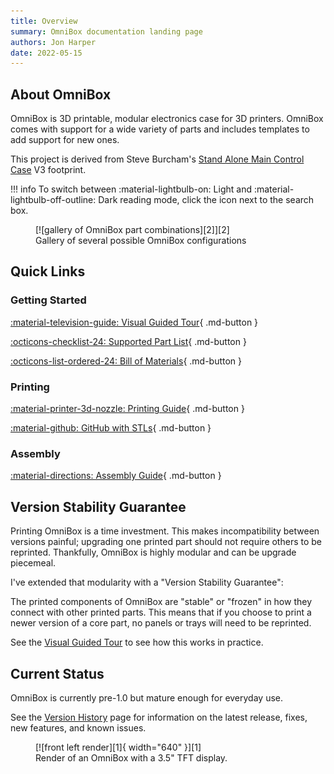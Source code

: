 ```yaml
---
title: Overview
summary: OmniBox documentation landing page
authors: Jon Harper
date: 2022-05-15
---
```


## About OmniBox

OmniBox is 3D printable, modular electronics case for 3D printers. OmniBox comes with support for a wide variety of parts and includes templates to add support for new ones. 

This project is derived from Steve Burcham's [Stand Alone Main Control Case](https://www.thingiverse.com/thing:3999751) V3 footprint.

!!! info
    To switch between :material-lightbulb-on: Light and :material-lightbulb-off-outline: Dark reading mode, click the icon next to the search box.

<figure markdown>
  [![gallery of OmniBox part combinations][2]][2]
  <figcaption>Gallery of several possible OmniBox configurations</figcaption>
</figure>



## Quick Links

### Getting Started

[:material-television-guide: Visual Guided Tour](tour.md){ .md-button }

[:octicons-checklist-24: Supported Part List](support/index.md){ .md-button }

[:octicons-list-ordered-24: Bill of Materials](bom.md){ .md-button }

### Printing

[:material-printer-3d-nozzle: Printing Guide](printing.md){ .md-button }

[:material-github: GitHub with STLs](https://github.com/jon-harper/OmniBox){ .md-button }

### Assembly

[:material-directions: Assembly Guide](assembly/index.md){ .md-button }

## Version Stability Guarantee

Printing OmniBox is a time investment. This makes incompatibility between versions painful; upgrading one printed part should not require others to be reprinted. Thankfully, OmniBox is highly modular and can be upgrade piecemeal.

I've extended that modularity with a "Version Stability Guarantee":

The printed components of OmniBox are "stable" or "frozen" in how they connect with other printed parts. This means that if you choose to print a newer version of a core part, no panels or trays will need to be reprinted.

See the [Visual Guided Tour](tour.md) to see how this works in practice.

## Current Status

OmniBox is currently pre-1.0 but mature enough for everyday use.

See the [Version History][4] page for information on the latest release, fixes, new features, and known issues.

<figure markdown>
  [![front left render][1]{ width="640" }][1]
  <figcaption>Render of an OmniBox with a 3.5" TFT display.</figcaption>
</figure>



[1]: img/gallery_0.9.8/front_left.png
[2]: img/gallery_0.9.8.1/gallery_high.png
[3]: img/gallery_0.9.8/oscar_right.jpg
[4]: history/index.md